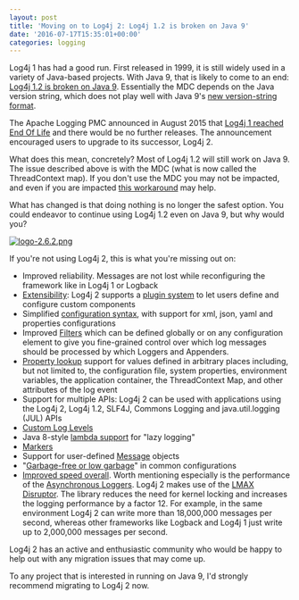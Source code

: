 ```yaml
---
layout: post
title: 'Moving on to Log4j 2: Log4j 1.2 is broken on Java 9'
date: '2016-07-17T15:35:01+00:00'
categories: logging
---
```

Log4j 1 has had a good run. First released in 1999, it is still widely used in a variety of Java-based projects. With Java 9, that is likely to come to an end: <a href="http://mail.openjdk.java.net/pipermail/jigsaw-dev/2016-July/008654.html">Log4j 1.2 is broken on Java 9</a>. Essentially the MDC depends on the Java version string, which does not play well with Java 9's <a href="http://openjdk.java.net/jeps/223">new version-string format</a>.
<p>
The Apache Logging PMC announced in August 2015 that <a href="https://blogs.apache.org/foundation/entry/apache_logging_services_project_announces">Log4j 1 reached End Of Life</a> and there would be no further releases. The announcement encouraged users to upgrade to its successor, Log4j 2. 
<p>
What does this mean, concretely? Most of Log4j 1.2 will still work on Java 9. The issue described above is with the MDC (what is now called the ThreadContext map). If you don't use the MDC you may not be impacted, and even if you are impacted <a href="https://github.com/elastic/elasticsearch/blob/f01f15d3b8592db4210f725f0c37baff4a554a35/core/src/main/java/org/apache/log4j/Java9Hack.java">this workaround</a> may help.
<p>
What has changed is that doing nothing is no longer the safest option. You could endeavor to continue using Log4j 1.2 even on Java 9, but why would you?
<p>
<a href="https://blogs.apache.org/logging/mediaresource/d63866c6-8ac3-44bb-bfe1-53eb21265991"><img src="https://blogs.apache.org/logging/mediaresource/d63866c6-8ac3-44bb-bfe1-53eb21265991?t=true" alt="logo-2.6.2.png"></img></a>
<p>
If you're not using Log4j 2, this is what you're missing out on:
<p>
<ul>
<li>Improved reliability. Messages are not lost while reconfiguring the framework like in Log4j 1 or Logback</li>
<li><a href="https://logging.apache.org/log4j/2.x/manual/extending.html">Extensibility</a>: Log4j 2 supports a <a href="https://logging.apache.org/log4j/2.x/manual/plugins.html">plugin system</a> to let users define and configure custom components</li>
<li>Simplified <a href="https://logging.apache.org/log4j/2.x/manual/configuration.html">configuration syntax</a>, with support for xml, json, yaml and properties configurations</li>
<li>Improved <a href="https://logging.apache.org/log4j/2.x/manual/filters.html">Filters</a> which can be defined globally or on any configuration element to give you fine-grained control over which log messages should be processed by which Loggers and Appenders.</li>
<li><a href="https://logging.apache.org/log4j/2.x/manual/lookups.html">Property lookup</a> support for values defined in arbitrary places including, but not limited to, the configuration file, system properties, environment variables, the application container, the ThreadContext Map, and other attributes of the log event</li>
<li>Support for multiple APIs: Log4j 2 can be used with applications using the Log4j 2, Log4j 1.2, SLF4J, Commons Logging and java.util.logging (JUL) APIs</li>
<li><a href="https://logging.apache.org/log4j/2.x/manual/customloglevels.html">Custom Log Levels</a></li>
<li>Java 8-style <a href="https://logging.apache.org/log4j/2.x/manual/api.html#LambdaSupport">lambda support</a> for "lazy logging"</li>
<li><a href="https://logging.apache.org/log4j/2.x/manual/markers.html">Markers</a></li>
<li>Support for user-defined <a href="https://logging.apache.org/log4j/2.x/manual/messages.html">Message</a> objects</li>
<li>"<a href="https://logging.apache.org/log4j/2.x/manual/garbagefree.html">Garbage-free or low garbage</a>" in common configurations</li>
<li><a href="https://logging.apache.org/log4j/2.x/performance.html">Improved speed overall</a>. Worth mentioning especially is the performance of the <a href="https://logging.apache.org/log4j/2.x/manual/async.html">Asynchronous Loggers</a>. Log4j 2 makes use of the <a href="http://lmax-exchange.github.io/disruptor/">LMAX Disruptor</a>. The library reduces the need for kernel locking and increases the logging performance by a factor 12. For example, in the same environment Log4j 2 can write more than 18,000,000 messages per second, whereas other frameworks like Logback and Log4j 1 just write up to 2,000,000 messages per second.</li>
</ul>

<p>
Log4j 2 has an active and enthusiastic community who would be happy to help out with any migration issues that may come up.
<p>
To any project that is interested in running on Java 9, I'd strongly recommend migrating to Log4j 2 now. 
